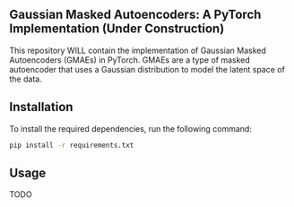 ## Gaussian Masked Autoencoders: A PyTorch Implementation (Under Construction)

This repository WILL contain the implementation of Gaussian Masked Autoencoders (GMAEs) in PyTorch. GMAEs are a type of masked autoencoder that uses a Gaussian distribution to model the latent space of the data.

## Installation

To install the required dependencies, run the following command:

```bash
pip install -r requirements.txt
```

## Usage

TODO








